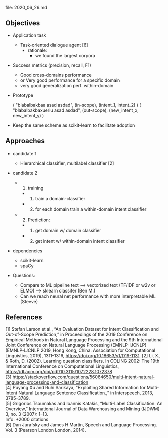 
file: 2020_06_26.md  

## Objectives

* Application task
  * Task-oriented dialogue agent [6]  
    * rationale: 
      * we found the largest corpora

* Success metrics (precision, recall, F1)
  * Good cross-domains performance
  * or Very good performance for a specific domain
  * very good generalization perf. within-domain

* Prototype

    ( "blabalbakbaa asad asdad", (in-scope), (intent_1, intent_2) )
    ( "blabalbakbaxueriu asad asdad", (out-scope), (new_intent_x, new_intent_y) )  

* Keep the same scheme as scikit-learn to facilitate adoption  

## Approaches  
  
  * candidate 1
    * Hierarchical classifier, multilabel classifier [2] 
  * candidate 2
    * 1. training
      * 1. train a domain-classifier
      * 2. for each domain train a within-domain intent classifier         
    * 2. Prediction: 
      * 1. get domain w/ domain classifier
      * 2. get intent w/ within-domain intent classifier
    
  * dependencies
	  * scikit-learn
	  * spaCy

* Questions: 
	* Compare to ML pipeline text --> vectorized text (TF/IDF or w2v or ELMO) --> sklearn classifer (Ben M.)
	* Can we reach neural net performance with more interpretable ML (Steeve)

## References  

[1] Stefan Larson et al., “An Evaluation Dataset for Intent Classification and Out-of-Scope Prediction,” in Proceedings of the 2019 Conference on Empirical Methods in Natural Language Processing and the 9th International Joint Conference on Natural Language Processing (EMNLP-IJCNLP) (EMNLP-IJCNLP 2019, Hong Kong, China: Association for Computational Linguistics, 2019), 1311–1316, https://doi.org/10.18653/v1/D19-1131. 
[2] Li, X., & Roth, D. (2002). Learning question classifiers. In COLING 2002: The 19th International Conference on Computational Linguistics, https://dl.acm.org/doi/pdf/10.3115/1072228.1072378    
[3] https://stackoverflow.com/questions/56064650/multi-intent-natural-language-processing-and-classification   
[4] Puyang Xu and Ruhi Sarikaya, “Exploiting Shared Information for Multi-Intent Natural Language Sentence Classification.,” in Interspeech, 2013, 3785–3789.  
[5] Grigorios Tsoumakas and Ioannis Katakis, “Multi-Label Classification: An Overview,” International Journal of Data Warehousing and Mining (IJDWM) 3, no. 3 (2007): 1–13.    
Info: +2000 citations    
[6] Dan Jurafsky and James H Martin, Speech and Language Processing. Vol. 3 (Pearson London London, 2014).  